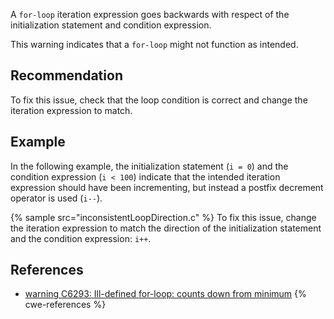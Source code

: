 A `for-loop` iteration expression goes backwards with respect of the initialization statement and condition expression.

This warning indicates that a `for-loop` might not function as intended.


## Recommendation
To fix this issue, check that the loop condition is correct and change the iteration expression to match.


## Example
In the following example, the initialization statement (`i = 0`) and the condition expression (`i < 100`) indicate that the intended iteration expression should have been incrementing, but instead a postfix decrement operator is used (`i--`).

{% sample src="inconsistentLoopDirection.c" %}
To fix this issue, change the iteration expression to match the direction of the initialization statement and the condition expression: `i++`.


## References
* [warning C6293: Ill-defined for-loop: counts down from minimum](https://docs.microsoft.com/en-us/previous-versions/visualstudio/visual-studio-2012/58teb7hd(v=vs.110))
{% cwe-references %}

